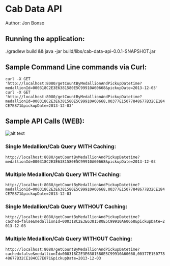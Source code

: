 
# Cab Data API

Author: Jon Bonso

## Running the application:

./gradlew build && java -jar build/libs/cab-data-api-0.0.1-SNAPSHOT.jar


## Sample Command Line commands via Curl:
`curl -X GET 'http://localhost:8080/getCountByMedallionAndPickupDatetime?medallionId=000318C2E3E6381580E5C99910A60668&pickupDate=2013-12-03'`
`curl -X GET 'http://localhost:8080/getCountByMedallionAndPickupDatetime?medallionId=000318C2E3E6381580E5C99910A60668,00377E15077848677B32CE184CE7E871&pickupDate=2013-12-03'`


## Sample API Calls (WEB):

![alt text](https://raw.githubusercontent.com/jsbonso/cab-data-api/master/sampleresponse.png)

### Single Medallion/Cab Query WITH Caching:

`http://localhost:8080/getCountByMedallionAndPickupDatetime?medallionId=000318C2E3E6381580E5C99910A60668&pickupDate=2013-12-03`


### Multiple Medallion/Cab Query WITH Caching:

`http://localhost:8080/getCountByMedallionAndPickupDatetime?medallionId=000318C2E3E6381580E5C99910A60668,00377E15077848677B32CE184CE7E871&pickupDate=2013-12-03`


### Single Medallion/Cab Query WITHOUT Caching:

`http://localhost:8080/getCountByMedallionAndPickupDatetime?cached=false&medallionId=000318C2E3E6381580E5C99910A60668&pickupDate=2013-12-03`


### Multiple Medallion/Cab Query WITHOUT Caching:

`http://localhost:8080/getCountByMedallionAndPickupDatetime?cached=false&medallionId=000318C2E3E6381580E5C99910A60668,00377E15077848677B32CE184CE7E871&pickupDate=2013-12-03`

